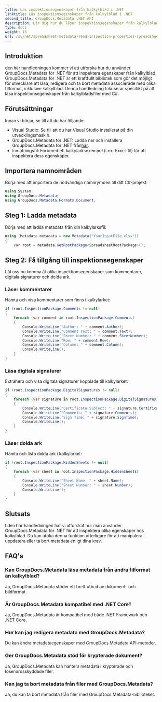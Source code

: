 ```yaml
---
title: Läs inspektionsegenskaper från kalkylblad i .NET
linktitle: Läs inspektionsegenskaper från kalkylblad i .NET
second_title: GroupDocs.Metadata .NET API
description: Lär dig hur du läser inspektionsegenskaper från kalkylblad med GroupDocs.Metadata för .NET. Få åtkomst till kommentarer, digitala signaturer och dolda ark utan ansträngning.
type: docs
weight: 13
url: /sv/net/spreadsheet-metadata/read-inspection-properties-spreadsheets/
---
```

## Introduktion
den här handledningen kommer vi att utforska hur du använder GroupDocs.Metadata för .NET för att inspektera egenskaper från kalkylblad. GroupDocs.Metadata för .NET är ett kraftfullt bibliotek som gör det möjligt för utvecklare att läsa, redigera och ta bort metadata associerade med olika filformat, inklusive kalkylblad. Denna handledning fokuserar specifikt på att läsa inspektionsegenskaper från kalkylbladsfiler med C#.
## Förutsättningar
Innan vi börjar, se till att du har följande:
- Visual Studio: Se till att du har Visual Studio installerat på din utvecklingsmaskin.
-  GroupDocs.Metadata for .NET: Ladda ner och installera GroupDocs.Metadata for .NET från[här](https://releases.groupdocs.com/metadata/net/).
- Inmatningsfil: Förbered ett kalkylarksexempel (t.ex. Excel-fil) för att inspektera dess egenskaper.

## Importera namnområden
Börja med att importera de nödvändiga namnrymden till ditt C#-projekt:
```csharp
using System;
using GroupDocs.Metadata;
using GroupDocs.Metadata.Formats.Document;
```
## Steg 1: Ladda metadata
Börja med att ladda metadata från din kalkylarksfil:
```csharp
using (Metadata metadata = new Metadata("YourInputFile.xlsx"))
{
    var root = metadata.GetRootPackage<SpreadsheetRootPackage>();
```
## Steg 2: Få tillgång till inspektionsegenskaper
Låt oss nu komma åt olika inspektionsegenskaper som kommentarer, digitala signaturer och dolda ark.
### Läser kommentarer
Hämta och visa kommentarer som finns i kalkylarket:
```csharp
if (root.InspectionPackage.Comments != null)
{
    foreach (var comment in root.InspectionPackage.Comments)
    {
        Console.WriteLine("Author: " + comment.Author);
        Console.WriteLine("Comment Text: " + comment.Text);
        Console.WriteLine("Sheet Number: " + comment.SheetNumber);
        Console.WriteLine("Row: " + comment.Row);
        Console.WriteLine("Column: " + comment.Column);
        Console.WriteLine();
    }
}
```
### Läsa digitala signaturer
Extrahera och visa digitala signaturer kopplade till kalkylarket:
```csharp
if (root.InspectionPackage.DigitalSignatures != null)
{
    foreach (var signature in root.InspectionPackage.DigitalSignatures)
    {
        Console.WriteLine("Certificate Subject: " + signature.CertificateSubject);
        Console.WriteLine("Comments: " + signature.Comments);
        Console.WriteLine("Sign Time: " + signature.SignTime);
        Console.WriteLine();
    }
}
```
### Läser dolda ark
Hämta och lista dolda ark i kalkylarket:
```csharp
if (root.InspectionPackage.HiddenSheets != null)
{
    foreach (var sheet in root.InspectionPackage.HiddenSheets)
    {
        Console.WriteLine("Sheet Name: " + sheet.Name);
        Console.WriteLine("Sheet Number: " + sheet.Number);
        Console.WriteLine();
    }
}
```

## Slutsats
I den här handledningen har vi utforskat hur man använder GroupDocs.Metadata för .NET för att inspektera olika egenskaper hos kalkylblad. Du kan utöka denna funktion ytterligare för att manipulera, uppdatera eller ta bort metadata enligt dina krav.

## FAQ's
### Kan GroupDocs.Metadata läsa metadata från andra filformat än kalkylblad?
Ja, GroupDocs.Metadata stöder ett brett utbud av dokument- och bildformat.
### Är GroupDocs.Metadata kompatibel med .NET Core?
Ja, GroupDocs.Metadata är kompatibel med både .NET Framework och .NET Core.
### Hur kan jag redigera metadata med GroupDocs.Metadata?
Du kan ändra metadataegenskaper med GroupDocs.Metadata API-metoder.
### Ger GroupDocs.Metadata stöd för krypterade dokument?
Ja, GroupDocs.Metadata kan hantera metadata i krypterade och lösenordsskyddade filer.
### Kan jag ta bort metadata från filer med GroupDocs.Metadata?
Ja, du kan ta bort metadata från filer med GroupDocs.Metadata-biblioteket.